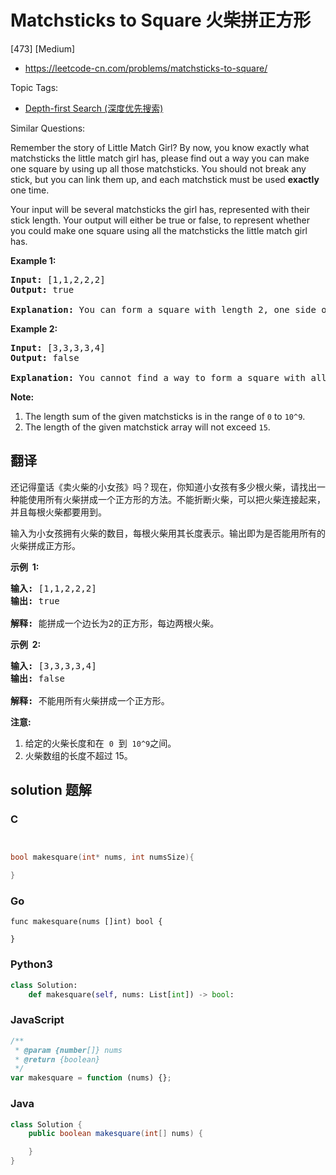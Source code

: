# Matchsticks to Square 火柴拼正方形

[473] [Medium]

- https://leetcode-cn.com/problems/matchsticks-to-square/

Topic Tags:

- [Depth-first Search (深度优先搜索)](https://leetcode-cn.com/tag/depth-first-search/)

Similar Questions:

Remember the story of Little Match Girl? By now, you know exactly what matchsticks the little match girl has, please find out a way you can make one square by using up all those matchsticks. You should not break any stick, but you can link them up, and each matchstick must be used **exactly** one time.

Your input will be several matchsticks the girl has, represented with their stick length. Your output will either be true or false, to represent whether you could make one square using all the matchsticks the little match girl has.

**Example 1:**

<pre><b>Input:</b> [1,1,2,2,2]
<b>Output:</b> true

<b>Explanation:</b> You can form a square with length 2, one side of the square came two sticks with length 1.
</pre>

**Example 2:**

<pre><b>Input:</b> [3,3,3,3,4]
<b>Output:</b> false

<b>Explanation:</b> You cannot find a way to form a square with all the matchsticks.
</pre>

**Note:**

1.  The length sum of the given matchsticks is in the range of `0` to `10^9`.
2.  The length of the given matchstick array will not exceed `15`.

## 翻译

还记得童话《卖火柴的小女孩》吗？现在，你知道小女孩有多少根火柴，请找出一种能使用所有火柴拼成一个正方形的方法。不能折断火柴，可以把火柴连接起来，并且每根火柴都要用到。

输入为小女孩拥有火柴的数目，每根火柴用其长度表示。输出即为是否能用所有的火柴拼成正方形。

**示例  1:**

<pre><strong>输入:</strong> [1,1,2,2,2]
<strong>输出:</strong> true

<strong>解释:</strong> 能拼成一个边长为2的正方形，每边两根火柴。
</pre>

**示例  2:**

<pre><strong>输入:</strong> [3,3,3,3,4]
<strong>输出:</strong> false

<strong>解释:</strong> 不能用所有火柴拼成一个正方形。
</pre>

**注意:**

1.  给定的火柴长度和在  `0`  到  `10^9`之间。
2.  火柴数组的长度不超过 15。

## solution 题解

### C

```c


bool makesquare(int* nums, int numsSize){

}


```

### Go

```golang
func makesquare(nums []int) bool {

}
```

### Python3

```python
class Solution:
    def makesquare(self, nums: List[int]) -> bool:

```

### JavaScript

```javascript
/**
 * @param {number[]} nums
 * @return {boolean}
 */
var makesquare = function (nums) {};
```

### Java

```java
class Solution {
    public boolean makesquare(int[] nums) {

    }
}
```
